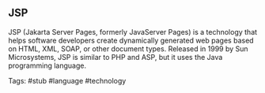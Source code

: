 ## JSP

JSP (Jakarta Server Pages, formerly JavaServer Pages) is a technology that helps software developers create dynamically generated web pages based on HTML, XML, SOAP, or other document types. Released in 1999 by Sun Microsystems, JSP is similar to PHP and ASP, but it uses the Java programming language.

Tags: #stub #language #technology 